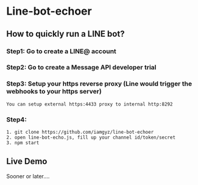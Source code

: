 # Line-bot-echoer

## How to quickly run a LINE bot?  

### Step1: Go to create a LINE@ account  
### Step2: Go to create a Message API developer trial  
### Step3: Setup your https reverse proxy (Line would trigger the webhooks to your https server)
```
You can setup external https:4433 proxy to internal http:8292
```
### Step4:  
```
1. git clone https://github.com/iamgyz/line-bot-echoer  
2. open line-bot-echo.js, fill up your channel id/token/secret 
3. npm start
```

## Live Demo  
Sooner or later....

